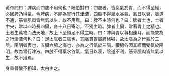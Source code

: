 黃帝問曰：脾病而四肢不用何也？岐伯對曰：四肢者，皆稟氣於胃，而不得至經，必因脾乃得稟。今脾病，不能為胃行其津液，四肢不得稟水谷氣，氣日以衰，脈道不通，筋骨肌肉皆無氣以生，故不用焉。曰：脾不主時何也？曰：脾者土也，土者中央，常以四時長四臟，各十八日寄治，不獨主時。脾者土臟，常著胃上之精也。土者生萬物而法天地，故上下至頭足不得主時。曰：脾與胃以募相連耳，而能故為之行津液何也？曰：足太陰者三陰也，其脈貫胃屬脾絡嗌，故太陰為之行氣於三陰。陽明者表也，五臟六腑之海也，亦為之行氣於三陽。臟腑各因其經而受氣於陽明，故為胃行津液。四肢不得稟水谷氣，氣日以衰，陰道不利，筋骨肌肉皆無氣以生，故不用焉。

身重骨酸不相知，太白主之。